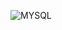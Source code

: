![MYSQL](https://user-images.githubusercontent.com/100095205/164975134-ca4cad2b-cf4a-48aa-8df4-a4cc1dd7e1ac.png)
